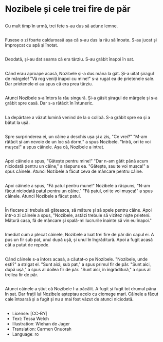 # Nozibele și cele trei fire de păr

##
Cu mult timp în urmă, trei fete s-au dus să adune lemne.

##
Fusese o zi foarte calduroasă așa că s-au dus la râu să înoate. S-au jucat și împroșcat cu apă și înotat.

##
Deodată, și-au dat seama că era târziu. S-au grăbit înapoi în sat.

##
Când erau aproape acasă, Nozibele și-a dus mâna la gât. Și-a uitat șiragul de mărgele! "Vă rog veniți înapoi cu mine!" s-a rugat ea de prietenele sale. Dar prietenele ei au spus că era prea târziu.

##
Atunci Nozibele s-a întors la râu singură. Și-a găsit șiragul de mărgele și s-a grăbit spre casă. Dar s-a rătăcit în întuneric.

##
La depărtare a văzut lumină venind de la o colibă. S-a grăbit spre ea și a bătut la ușă.

##
Spre surprinderea ei, un câine a deschis ușa și a zis, "Ce vrei?"
"M-am rătăcit și am nevoie de un loc să dorm," a spus Nozibele. "Intră, ori te voi mușca!" a spus câinele. Așa că, Nozibele a intrat.

##
Apoi câinele a spus, "Gătește pentru mine!" "Dar n-am gătit până acum niciodată pentru un câine," a răspuns ea. "Gătește, sau te voi mușca!" a spus câinele. Atunci Nozibele a făcut ceva de mâncare pentru câine.

##
Apoi câinele a spus, "Fă patul pentru mune!" Nozibele a răspuns, "N-am făcut niciodată patul pentru un câine."
"Fă patul, ori te voi mușca!" a spus câinele. Atunci Nozibele a făcut patul.

##
În fiecare zi trebuia să găteasca, să măture și să spele pentru câine. Apoi într-o zi câinele a spus, "Nozibele, astăzi trebuie să vizitez niște prieteni. Mătură casa, fă de mâncare și spală-mi lucrurile înainte să vin eu înapoi."

##
Imediat cum a plecat câinele, Nozibele a luat trei fire de păr din capul ei. A pus un fir sub pat, unul după ușă, și unul în îngrăditură. Apoi a fugit acasă cât a putut de repede.

##
Când câinele s-a întors acasă, a căutat-o pe Nozibele. "Nozibele, unde esti?" a strigat el. "Sunt aici, sub pat," a spus primul fir de păr. "Sunt aici, după ușă," a spus al doilea fir de păr. "Sunt aici, în îngrăditură," a spus al treilea fir de păr.

##
Atunci câinele a știut că Nozibele l-a păcălit. A fugit și fugit tot drumul pâna în sat. Dar frații lui Nozibele așteptau acolo cu ciomege mari. Câinele a făcut cale întoarsă și a fugit și nu a mai fost văzut de atunci niciodată.

##
* License: [CC-BY]
* Text: Tessa Welch
* Illustration: Wiehan de Jager
* Translation: Carmen Onuorah
* Language: ro
